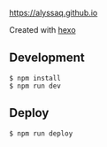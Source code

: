 <https://alyssaq.github.io>

Created with [hexo](https://hexo.io)

## Development

	$ npm install
	$ npm run dev

## Deploy

	$ npm run deploy
